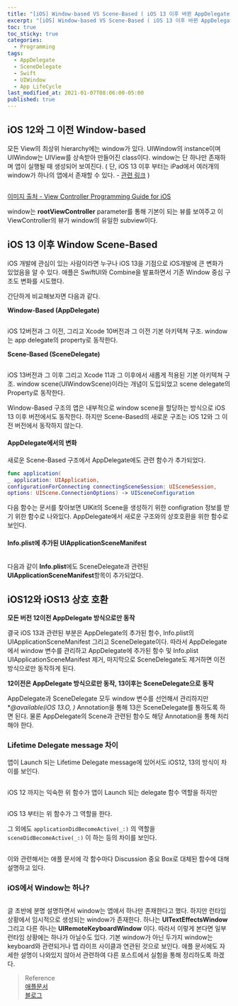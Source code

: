 ```yaml
---
title: "[iOS] Window-based VS Scene-Based ( iOS 13 이후 바뀐 AppDelegate, SceneDelegate 기본 구조에 대한 정리 )"
excerpt: "[iOS] Window-based VS Scene-Based ( iOS 13 이후 바뀐 AppDelegate, SceneDelegate 기본 구조에 대한 정리 )"
toc: true
toc_sticky: true
categories:
  - Programming
tags:
  - AppDelegate
  - SceneDelegate
  - Swift
  - UIWindow
  - App LifeCycle
last_modified_at: 2021-01-07T08:06:00-05:00
published: true
---
```



## iOS 12와 그 이전 Window-based

 모든 View의 최상위 hierarchy에는 window가 있다. UIWindow의 instance이며 UIWindow는 UIView를 상속받아 만들어진 class이다.
window는 단 하나만 존재하며 앱이 실행될 때 생성되어 보여진다. ( 단, iOS 13 이후 부터는 iPad에서 여러개의 window가 하나의 앱에서 존재할 수 있다. - [관련 링크](https://www.donnywals.com/adding-support-for-multiple-windows-to-your-ipados-app/) )

<center>
<figure>
<img src="/assets/images/scene_1.png" alt="">
<figcaption></figcaption>
</figure>
</center>

[이미지 출처 - View Controller Programming Guide for iOS](https://developer.apple.com/library/archive/featuredarticles/ViewControllerPGforiPhoneOS/TheViewControllerHierarchy.html#//apple_ref/doc/uid/TP40007457-CH33-SW1)

 
 window는 **rootViewController** parameter를 통해 기본이 되는 뷰를 보여주고 이 ViewController의 뷰가 window의 유일한 subview이다. 
 

## iOS 13 이후 Window Scene-Based

 iOS 개발에 관심이 있는 사람이라면 누구나 iOS 13을 기점으로 iOS개발에 큰 변화가 있었음을 알 수 있다. 애플은 SwiftUI와 Combine을 발표하면서 기존 Window 중심 구조도 변화를 시도했다. 
 
간단하게 비교해보자면 다음과 같다.

**Window-Based (AppDelegate)**

<center>
<figure>
<img src="/assets/images/scene_2.png" alt="">
<figcaption></figcaption>
</figure>
</center>

iOS 12버전과 그 이전, 그리고 Xcode 10버전과 그 이전 기본 아키텍쳐 구조. window는 app delegate의 property로 동작한다.

**Scene-Based (SceneDelegate)**

<center>
<figure>
<img src="/assets/images/scene_3.png" alt="">
<figcaption></figcaption>
</figure>
</center>

iOS 13버전과 그 이후 그리고 Xcode 11과 그 이후에서 새롭게 적용된 기본 아키텍쳐 구조. window scene(UIWindowScene)이라는 개념이 도입되었고 scene delegate의 Property로 동작한다.

Window-Based 구조의 앱은 내부적으로 window scene을 할당하는 방식으로 iOS 13 이후 버전에서도 동작한다. 하지만 Scene-Based의 새로운 구조는 iOS 12와 그 이전 버전에서 동작하지 않는다. 

#### AppDelegate에서의 변화

새로운 Scene-Based 구조에서 AppDelegate에도 관련 함수가 추가되었다. 

```swift
func application(
_ application: UIApplication, 
configurationForConnecting connectingSceneSession: UISceneSession,
options: UIScene.ConnectionOptions) -> UISceneConfiguration
```
다음 함수는 문서를 찾아보면 UIKit의 Scene을 생성하기 위한 configration 정보를 받기 위한 함수로 나와있다. AppDelegate에서 새로운 구조와의 상호호환을 위한 함수로 보인다.

#### Info.plist에 추가된 UIApplicationSceneManifest

<center>
<figure>
<img src="/assets/images/scene_4.png" alt="">
<figcaption></figcaption>
</figure>
</center>

다음과 같이 **Info.plist**에도 SceneDelegate과 관련된 **UIApplicationSceneManifest**항목이 추가되었다. 

## iOS12와 iOS13 상호 호환

**모든 버전 12이전 AppDelegate 방식으로만 동작**

결국 iOS 13과 관련된 부분은 AppDelegate의 추가된 함수, Info.plist의 UIApplicationSceneManifest 그리고 SceneDelegate이다. 따라서 AppDelegate에서 window 변수를 관리하고 AppDelegate에 추가된 함수 및 Info.plist UIApplicationSceneManifest 제거, 마지막으로 SceneDelegate도 제거하면 이전 방식으로만 동작하게 된다.

**12이전은 AppDelegate 방식으로만 동작, 13이후는 SceneDelegate으로 동작**

AppDelegate과 SceneDelegate 모두 window 변수를 선언해서 관리하지만 **@available(iOS 13.O, *)** Annotation을 통해 13은 SceneDelegate를 통하도록 하면 된다. 물론 AppDelegate의 Scene과 관련된 함수도 해당 Annotation을 통해 처리해야 한다. 

### Lifetime Delegate message 차이

앱이 Launch 되는 Lifetime Delegate message에 있어서도 iOS12, 13의 방식이 차이를 보인다.

<center>
<figure>
<img src="/assets/images/scene_5.png" alt="">
<figcaption></figcaption>
</figure>
</center>

iOS 12 까지는 익숙한 위 함수가 앱이 Launch 되는 delegate 함수 역할을 하지만

<center>
<figure>
<img src="/assets/images/scene_6.png" alt="">
<figcaption></figcaption>
</figure>
</center>

iOS 13 부터는 위 함수가 그 역할을 한다.

그 외에도 `applicationDidBecomeActive(_:)` 의 역할을 `sceneDidBecomeActive(_:)` 이 하는 등의 차이를 보인다.

<center>
<figure>
<img src="/assets/images/scene_7.png" alt="">
<figcaption></figcaption>
</figure>
</center>

이와 관련해서는 애플 문서에 각 함수마다 Discussion 중요 Box로 대체된 함수에 대해 설명하고 있다.

### iOS에서 Window는 하나?

<center>
<figure>
<img src="/assets/images/scene_8.png" alt="">
<figcaption></figcaption>
</figure>
</center>

글 초반에 분명 설명하면서 window는 앱에서 하나만 존재한다고 했다. 하지만 런타임 상황에서 임시적으로 생성되는 window가 존재한다. 하나는 **UITextEffectsWindow** 그리고 다른 하나는 **UIRemoteKeyboardWindow** 이다. 따라서 이렇게 본다면 일부 런타임 상황에는 하나가 아닐수도 있다. 기본 window가 아닌 두가지 window는 keyboard와 관련되거나 앱 라이프 사이클과 연관된 것으로 보인다. 애플 문서에도 자세한 설명이 나와있지 않아서 관련하여 다른 포스트에서 실험을 통해 정리하도록 하겠다.

> Reference <br>
>[애플문서](https://developer.apple.com/documentation/uikit/uiscenedelegate) <br>
>[블로그](https://eunjin3786.tistory.com/96)
